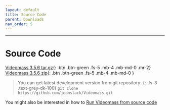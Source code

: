 ```yaml
---
layout: default
title: Source Code
parent: Downloads
nav_order: 5
---
```


---
  
# Source Code

[Videomass 3.5.6 tar.gz](https://github.com/jeanslack/Videomass/archive/refs/tags/v.3.5.6.tar.gz){: .btn .btn-green .fs-5 .mb-4 .mb-md-0 .mr-2}
[Videomass 3.5.6 zip](https://github.com/jeanslack/Videomass/archive/refs/tags/v.3.5.6.zip){: .btn .btn-green .fs-5 .mb-4 .mb-md-0 } 

> You can get latest development version from git repository:
{: .fs-3 .text-grey-dk-100}
> `git clone https://github.com/jeanslack/Videomass.git`

You might also be interested in how to 
[Run Videomass from source code](https://github.com/jeanslack/Videomass/wiki/Run-Videomass-from-source-code) 
